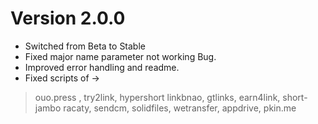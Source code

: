 # Version 2.0.0

- Switched from Beta to Stable
- Fixed major name parameter not working Bug.
- Improved error handling and readme.
- Fixed scripts of ->

> ouo.press , try2link, hypershort linkbnao, gtlinks, earn4link, short-jambo
> racaty, sendcm, solidfiles, wetransfer, appdrive, pkin.me
